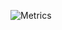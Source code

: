 ![Metrics](https://metrics.lecoq.io/ahkarimi?template=classic&repositories.batch=10&base.activity=0&base.community=0&rss=1&isocalendar=1&achievements=1&lines=1&base=header%2C%20activity%2C%20community%2C%20repositories%2C%20metadata&base.indepth=false&base.hireable=false&isocalendar=false&isocalendar.duration=half-year&lines=false&lines.sections=base&lines.repositories.limit=4&lines.history.limit=1&achievements=false&achievements.threshold=C&achievements.secrets=true&achievements.display=compact&achievements.limit=5&rss=false&rss.source=https%3A%2F%2Fblogeamir.ir%2Ffeed%2F&rss.limit=4&config.timezone=Asia%2FTehran)
